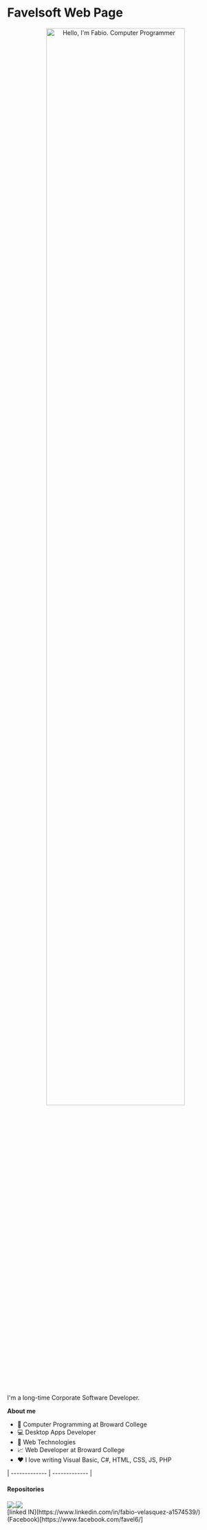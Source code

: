 # Favelsoft Web Page


<p align="center"><a href="https://github.com/favel6"><img width="80%" alt="Hello, I'm Fabio. Computer Programmer" src="" /></a></p>

<br>

I'm a long-time Corporate Software Developer. 

**About me**

- 💼 Computer Programming at Broward College
- 💻 Desktop Apps Developer 
- 💼 Web Technologies
- 📈 Web Developer at Broward College
- ❤️ I love writing Visual Basic, C#, HTML, CSS, JS, PHP



| ------------- | ------------- |

#### Repositories

<a href="https://github.com/favel6/Handyman">
  <img align="center" src="#" />
</a>

<a href="https://github.com/favel6/Handyman">
  <img align="center" src="#" />
</a>

<div>
[linked IN](https://www.linkedin.com/in/fabio-velasquez-a1574539/)<br>
(Facebook)[https://www.facebook.com/favel6/]
</div>
